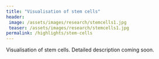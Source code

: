 ```yaml
---
title: "Visualisation of stem cells"
header:
 image: /assets/images/research/stemcells1.jpg
 teaser: /assets/images/research/stemcells1.jpg
permalink: /highlights/stem-cells
---
```

Visualisation of stem cells.
Detailed description coming soon.
